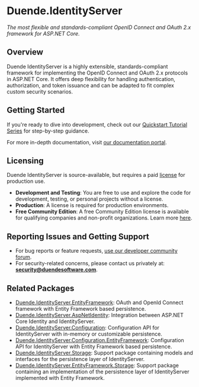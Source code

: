 # Duende.IdentityServer
_The most flexible and standards-compliant OpenID Connect and OAuth 2.x framework for ASP.NET Core._

## Overview

Duende IdentityServer is a highly extensible, standards-compliant framework for implementing the OpenID Connect and OAuth 2.x protocols in ASP.NET Core. It offers deep flexibility for handling authentication, authorization, and token issuance and can be adapted to fit complex custom security scenarios.

## Getting Started
If you're ready to dive into development, check out our [Quickstart Tutorial Series](https://docs.duendesoftware.com/identityserver/quickstarts/0-overview/) for step-by-step guidance.

For more in-depth documentation, visit [our documentation portal](https://docs.duendesoftware.com).

## Licensing
Duende IdentityServer is source-available, but requires a paid [license](https://duendesoftware.com/products/identityserver) for production use.

- **Development and Testing**: You are free to use and explore the code for development, testing, or personal projects without a license.
- **Production**: A license is required for production environments. 
- **Free Community Edition**: A free Community Edition license is available for qualifying companies and non-profit organizations. Learn more [here](https://duendesoftware.com/products/communityedition).

## Reporting Issues and Getting Support
- For bug reports or feature requests, [use our developer community forum](https://duende.link/community).
- For security-related concerns, please contact us privately at: **security@duendesoftware.com**.

## Related Packages
- [Duende.IdentityServer.EntityFramework](https://www.nuget.org/packages/Duende.IdentityServer.EntityFramework.Storage): OAuth and OpenId Connect framework with Entity Framework based persistence.
- [Duende.IdentityServer.AspNetIdentity](https://www.nuget.org/packages/Duende.IdentityServer.AspNetIdentity): Integration between ASP.NET Core Identity and IdentityServer.
- [Duende.IdentityServer.Configuration](https://www.nuget.org/packages/Duende.IdentityServer.Configuration): Configuration API for IdentityServer with in-memory or customizable persistence.
- [Duende.IdentityServer.Configuration.EntityFramework](https://www.nuget.org/packages/Duende.IdentityServer.Configuration.EntityFramework): Configuration API for IdentityServer with Entity Framework based persistence.
- [Duende.IdentityServer.Storage](https://www.nuget.org/packages/Duende.IdentityServer.Storage): Support package containing models and interfaces for the persistence layer of IdentityServer.
- [Duende.IdentityServer.EntityFramework.Storage](https://www.nuget.org/packages/Duende.IdentityServer.EntityFramework.Storage): Support package containing an implementation of the persistence layer of IdentityServer implemented with Entity Framework.

